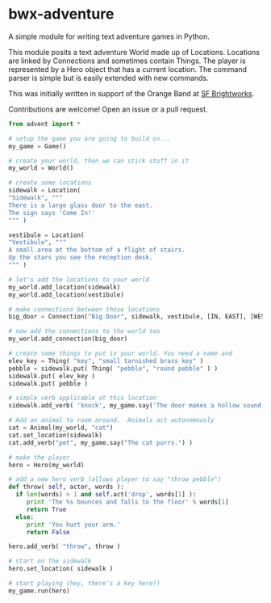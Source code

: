 bwx-adventure
=============

A simple module for writing text adventure games in Python.

This module posits a text adventure World made up of Locations. Locations are
linked by Connections and sometimes contain Things. The player is represented
by a Hero object that has a current location. The command parser is simple but
is easily extended with new commands.

This was initially written in support of the Orange Band at <a href="http://sfbrightworks.org">SF Brightworks</a>.

Contributions are welcome! Open an issue or a pull request.

```python
from advent import *

# setup the game you are going to build on...
my_game = Game()

# create your world, then we can stick stuff in it
my_world = World()

# create some locations
sidewalk = Location(
"Sidewalk", """
There is a large glass door to the east.
The sign says 'Come In!'
""" )

vestibule = Location(
"Vestibule", """
A small area at the bottom of a flight of stairs.
Up the stars you see the reception desk.
""" )

# let's add the locations to your world
my_world.add_location(sidewalk)
my_world.add_location(vestibule)

# make connections between those locations
big_door = Connection("Big Door", sidewalk, vestibule, [IN, EAST], [WEST, OUT])

# now add the connections to the world too
my_world.add_connection(big_door)

# create some things to put in your world. You need a name and
elev_key = Thing( "key", "small tarnished brass key" )
pebble = sidewalk.put( Thing( "pebble", "round pebble" ) )
sidewalk.put( elev_key )
sidewalk.put( pebble )

# simple verb applicable at this location
sidewalk.add_verb( 'knock', my_game.say('The door makes a hollow sound.') )

# Add an animal to roam around.  Animals act autonomously
cat = Animal(my_world, "cat")
cat.set_location(sidewalk)
cat.add_verb("pet", my_game.say("The cat purrs.") )

# make the player
hero = Hero(my_world)

# add a new hero verb (allows player to say "throw pebble")
def throw( self, actor, words ):
  if len(words) > 1 and self.act('drop', words[1] ):
     print 'The %s bounces and falls to the floor' % words[1]
     return True
  else:
     print 'You hurt your arm.'
     return False

hero.add_verb( "throw", throw )

# start on the sidewalk
hero.set_location( sidewalk )

# start playing (hey, there's a key here!)
my_game.run(hero)
```
